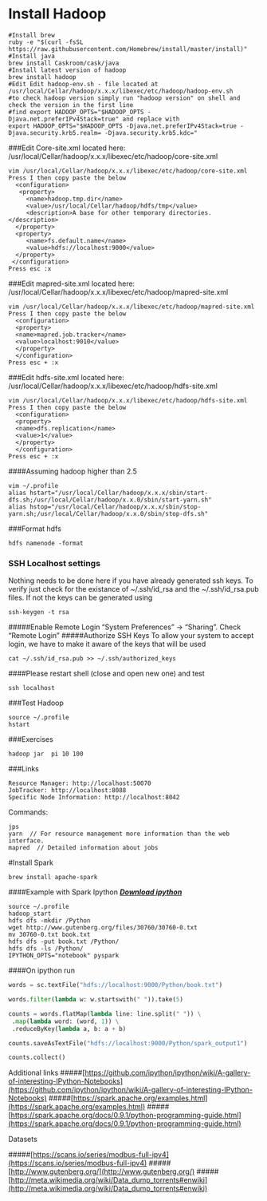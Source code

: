 # Install Hadoop

````shell
#Install brew
ruby -e "$(curl -fsSL https://raw.githubusercontent.com/Homebrew/install/master/install)"
#Install java
brew install Caskroom/cask/java
#Install latest version of hadoop
brew install hadoop
#Edit Edit hadoop-env.sh - file located at /usr/local/Cellar/hadoop/x.x.x/libexec/etc/hadoop/hadoop-env.sh
#to check hadoop version simply run "hadoop version" on shell and check the version in the first line
#find export HADOOP_OPTS="$HADOOP_OPTS -Djava.net.preferIPv4Stack=true" and replace with
export HADOOP_OPTS="$HADOOP_OPTS -Djava.net.preferIPv4Stack=true -Djava.security.krb5.realm= -Djava.security.krb5.kdc="
````

###Edit Core-site.xml 
located here: /usr/local/Cellar/hadoop/x.x.x/libexec/etc/hadoop/core-site.xml 

````shell
vim /usr/local/Cellar/hadoop/x.x.x/libexec/etc/hadoop/core-site.xml
Press I then copy paste the below 
  <configuration>
   <property>
     <name>hadoop.tmp.dir</name>
     <value>/usr/local/Cellar/hadoop/hdfs/tmp</value>
     <description>A base for other temporary directories.</description>
  </property>
  <property>
     <name>fs.default.name</name>                                     
     <value>hdfs://localhost:9000</value>                             
  </property> 
 </configuration>
Press esc :x
````
###Edit mapred-site.xml
located here: /usr/local/Cellar/hadoop/x.x.x/libexec/etc/hadoop/mapred-site.xml

````shell
vim /usr/local/Cellar/hadoop/x.x.x/libexec/etc/hadoop/mapred-site.xml
Press I then copy paste the below
  <configuration>
  <property>
  <name>mapred.job.tracker</name>
  <value>localhost:9010</value>
  </property>
  </configuration>
Press esc + :x
````
###Edit hdfs-site.xml
located here: /usr/local/Cellar/hadoop/x.x.x/libexec/etc/hadoop/hdfs-site.xml
````shell
vim /usr/local/Cellar/hadoop/x.x.x/libexec/etc/hadoop/hdfs-site.xml
Press I then copy paste the below
  <configuration>
  <property>
  <name>dfs.replication</name>
  <value>1</value>
  </property>
  </configuration>
Press esc + :x 
````
####Assuming hadoop higher than 2.5 
```shell
vim ~/.profile 
alias hstart="/usr/local/Cellar/hadoop/x.x.x/sbin/start-dfs.sh;/usr/local/Cellar/hadoop/x.x.0/sbin/start-yarn.sh"
alias hstop="/usr/local/Cellar/hadoop/x.x.x/sbin/stop-yarn.sh;/usr/local/Cellar/hadoop/x.x.0/sbin/stop-dfs.sh"
````
###Format hdfs
```shell
hdfs namenode -format
````
### SSH Localhost settings
Nothing needs to be done here if you have already generated ssh keys. To verify just check for the existance of ~/.ssh/id_rsa and the ~/.ssh/id_rsa.pub files. If not the keys can be generated using
````shell
ssh-keygen -t rsa
````
#####Enable Remote Login
“System Preferences” -> “Sharing”. Check “Remote Login”
#####Authorize SSH Keys
To allow your system to accept login, we have to make it aware of the keys that will be used
````shell
cat ~/.ssh/id_rsa.pub >> ~/.ssh/authorized_keys
````

####Please restart shell (close and open new one) and test
```shell
ssh localhost
```

###Test Hadoop
```shell
source ~/.profile
hstart
```

###Exercises 
````shell
hadoop jar  pi 10 100
````
###Links 
````
Resource Manager: http://localhost:50070
JobTracker: http://localhost:8088
Specific Node Information: http://localhost:8042
````
Commands:
````
jps 
yarn  // For resource management more information than the web interface. 
mapred  // Detailed information about jobs
````

#Install Spark 
```shell
brew install apache-spark
````

####Example with Spark Ipython
_**[Download ipython](http://continuum.io/downloads)**_

```shell
source ~/.profile
hadoop_start
hdfs dfs -mkdir /Python
wget http://www.gutenberg.org/files/30760/30760-0.txt
mv 30760-0.txt book.txt
hdfs dfs -put book.txt /Python/
hdfs dfs -ls /Python/
IPYTHON_OPTS="notebook" pyspark
````
####On ipython run 
````python
words = sc.textFile("hdfs://localhost:9000/Python/book.txt")

words.filter(lambda w: w.startswith(" ")).take(5)

counts = words.flatMap(lambda line: line.split(" ")) \
 .map(lambda word: (word, 1)) \
 .reduceByKey(lambda a, b: a + b)

counts.saveAsTextFile("hdfs://localhost:9000/Python/spark_output1")

counts.collect()
````
Additional links
#####[https://github.com/ipython/ipython/wiki/A-gallery-of-interesting-IPython-Notebooks](https://github.com/ipython/ipython/wiki/A-gallery-of-interesting-IPython-Notebooks)
#####[https://spark.apache.org/examples.html](https://spark.apache.org/examples.html)
#####[https://spark.apache.org/docs/0.9.1/python-programming-guide.html](https://spark.apache.org/docs/0.9.1/python-programming-guide.html)

Datasets

#####[https://scans.io/series/modbus-full-ipv4](https://scans.io/series/modbus-full-ipv4)
#####[http://www.gutenberg.org/](http://www.gutenberg.org/)
#####[http://meta.wikimedia.org/wiki/Data_dump_torrents#enwiki](http://meta.wikimedia.org/wiki/Data_dump_torrents#enwiki)



